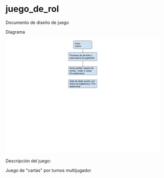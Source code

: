 # juego_de_rol

Documento de diseño de juego

Diagrama

<a href="url"><img src="https://github.com/CycloPiStudio/Web-2021/blob/main/desarrollo/carne/Diagrama-Carne.jpg"><a>
  
Descripción del juego:

  Juego de "cartas" por turnos multijugador
